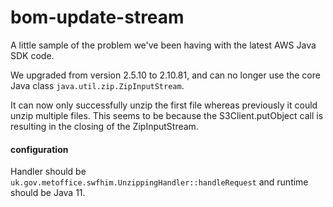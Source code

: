 # bom-update-stream

A little sample of the problem we've been having with the latest AWS Java SDK code.

We upgraded from version 2.5.10 to 2.10.81, and can no longer use the core Java class `java.util.zip.ZipInputStream`.

It can now only successfully unzip the first file whereas previously it could unzip multiple files. 
This seems to be because the S3Client.putObject call is resulting in the closing of the ZipInputStream.

#### configuration
Handler should be
`uk.gov.metoffice.swfhim.UnzippingHandler::handleRequest`
and runtime should be Java 11.